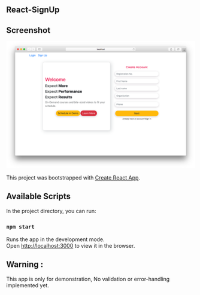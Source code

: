 ## React-SignUp

## Screenshot

<div align="center">
<img src="https://raw.githubusercontent.com/ankitmlive/react-sighup/main/public/Screen%20Shot%202020-10-21%20at%203.01.51%20PM.png">
</div>

This project was bootstrapped with [Create React App](https://github.com/facebook/create-react-app).

## Available Scripts

In the project directory, you can run:

### `npm start`

Runs the app in the development mode.<br />
Open [http://localhost:3000](http://localhost:3000) to view it in the browser.

## Warning :

This app is only for demonstration, No validation or error-handling implemented yet.
